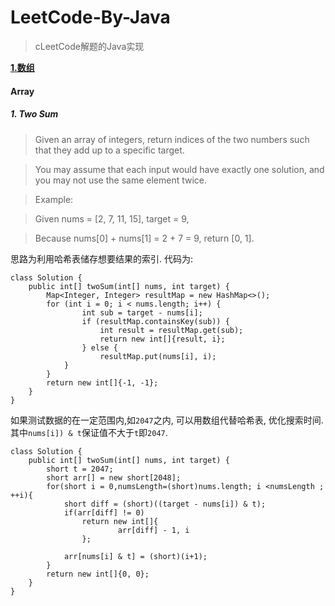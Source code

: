 # LeetCode-By-Java
> cLeetCode解题的Java实现
> 
[**1.数组**](#Array)

#### <a name="Array"></a> Array

##### 1. Two Sum

>Given an array of integers, return indices of the two numbers such that they add up to a specific target.

>You may assume that each input would have exactly one solution, and you may not use the same element twice.

>Example:

>Given nums = [2, 7, 11, 15], target = 9,

>Because nums[0] + nums[1] = 2 + 7 = 9,
return [0, 1].


思路为利用哈希表储存想要结果的索引. 代码为:

```
class Solution {
    public int[] twoSum(int[] nums, int target) {
        Map<Integer, Integer> resultMap = new HashMap<>();
        for (int i = 0; i < nums.length; i++) {
        		int sub = target - nums[i];
        		if (resultMap.containsKey(sub)) {
        			int result = resultMap.get(sub);
        			return new int[]{result, i};
        		} else {
        			resultMap.put(nums[i], i);	
			}
        }
        return new int[]{-1, -1};
    }
}
```

如果测试数据的在一定范围内,如`2047`之内, 可以用数组代替哈希表, 优化搜索时间. 其中`nums[i]) & t`保证值不大于`t`即`2047`.

```
class Solution {
    public int[] twoSum(int[] nums, int target) {
        short t = 2047;
        short arr[] = new short[2048];
        for(short i = 0,numsLength=(short)nums.length; i <numsLength ; ++i){
            short diff = (short)((target - nums[i]) & t);
            if(arr[diff] != 0)
                return new int[]{
                        arr[diff] - 1, i
                };
            
            arr[nums[i] & t] = (short)(i+1);
        }
        return new int[]{0, 0};
    }
}
```

